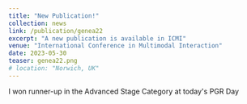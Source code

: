```yaml
---
title: "New Publication!"
collection: news
link: /publication/genea22
excerpt: "A new publication is available in ICMI"
venue: "International Conference in Multimodal Interaction"
date: 2023-05-30
teaser: genea22.png
# location: "Norwich, UK"
---
```


I won runner-up in the Advanced Stage Category at today's PGR Day
